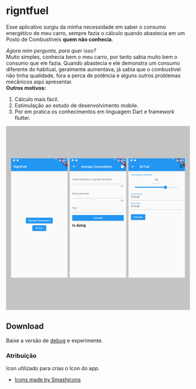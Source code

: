 # rigntfuel

Esse aplicativo surgiu da minha necessidade em saber o consumo energético de meu carro, sempre fazia o cálculo quando abastecia em um Posto de Combustíveis **quem não conhecia**. 

 _Agora mim pergunta, para quer isso?_  
Muito simples, conhecia bem o meu carro, por tanto sabia muito bem o consumo que ele fazia. Quando abastecia e ele demonstra um consumo diferente do habitual, geralmente aumentava, já sabia que o combustível não tinha qualidade, fora a perca de potência e alguns outros problemas mecânicos aqui apresentar.  
**Outros motivos:**  
1. Cálculo mais fácil.
2. Estimulação ao estudo de desenvolvimento mobile.
3. Por em pratica os conhecimentos em linguagem Dart e framework flutter.

![Projeto](https://github.com/EduardoLima03/rigntfuel/blob/thumbnails/assets/thumbnail.png?raw=true)


## Download
Baixe a versão de [debug](https://drive.google.com/open?id=1KtCy-i-pWL9esvxJFR7QNcMas8tAKXW4) e experimente.


### Atribuição

Icon utilizado para crias o Icon do app.
- [Icons made by Smashicons](https://www.flaticon.com/authors/smashicons)
